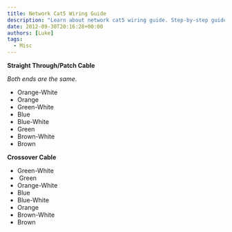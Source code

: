 ```yaml
---
title: Network Cat5 Wiring Guide
description: "Learn about network cat5 wiring guide. Step-by-step guide and solutions."
date: 2012-09-30T20:16:28+00:00
authors: [Luke]
tags:
  - Misc
---
```

**Straight Through/Patch Cable**

_Both ends are the same._

  * Orange-White
  * Orange
  * Green-White
  * Blue
  * Blue-White
  * Green
  * Brown-White
  * Brown

**Crossover Cable**

  * Green-White
  *  Green
  * Orange-White
  * Blue
  * Blue-White
  * Orange
  * Brown-White
  * Brown